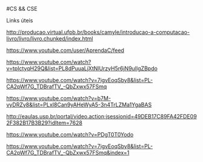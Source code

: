 #CS && CSE

Links úteis

http://producao.virtual.ufpb.br/books/camyle/introducao-a-computacao-livro/livro/livro.chunked/index.html

https://www.youtube.com/user/AprendaC/feed

https://www.youtube.com/watch?v=tpIctyqH29Q&list=PL8dPuuaLjXtNlUrzyH5r6jN9ulIgZBpdo

https://www.youtube.com/watch?v=7igvEoqSby8&list=PL-CA2pWf7G_TDBrafTV_-QbZxwx57FSmq

https://www.youtube.com/watch?v=b7M-vyDRZy8&list=PLxI8Can9yAHeWyA5-3n4TrLZMa1YgaBAS

http://eaulas.usp.br/portal/video.action;jsessionid=49DEB17C89FA42FDE092F382B17B3B29?idItem=7628

https://www.youtube.com/watch?v=PDgT0T0Yodo

https://www.youtube.com/watch?v=7igvEoqSby8&list=PL-CA2pWf7G_TDBrafTV_-QbZxwx57FSmq&index=1
